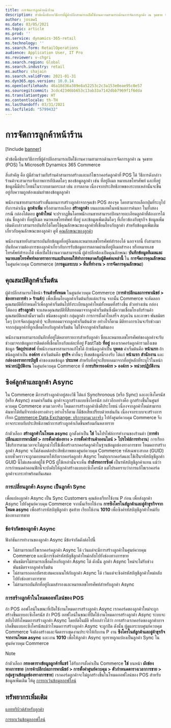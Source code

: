 ```yaml
---
title: การจัดการลูกค้าหน้าร้าน
description: หัวข้อนี้อธิบายวิธีการที่ผู้ค้าปลีกสามารถเปิดใช้งานความสามารถด้านการจัดการลูกค้า ณ จุดขาย (POS) ใน Microsoft Dynamics 365 Commerce
author: josaw1
ms.date: 03/05/2021
ms.topic: article
ms.prod: ''
ms.service: dynamics-365-retail
ms.technology: ''
ms.search.form: RetailOperations
audience: Application User, IT Pro
ms.reviewer: v-chgri
ms.search.region: Global
ms.search.industry: retail
ms.author: shajain
ms.search.validFrom: 2021-01-31
ms.dyn365.ops.version: 10.0.14
ms.openlocfilehash: 46a18d36a389e8a52253c2c3a153e0eae95c0e57
ms.sourcegitcommit: 3cdc42346bb653c13ab33a7142dbb7969f1f6dda
ms.translationtype: HT
ms.contentlocale: th-TH
ms.lasthandoff: 03/31/2021
ms.locfileid: "5799432"
---
```

# <a name="customer-management-in-stores"></a>การจัดการลูกค้าหน้าร้าน

[!include [banner](includes/banner.md)]

หัวข้อนี้อธิบายวิธีการที่ผู้ค้าปลีกสามารถเปิดใช้งานความสามารถด้านการจัดการลูกค้า ณ จุดขาย (POS) ใน Microsoft Dynamics 365 Commerce

สิ่งสำคัญ คือ ผู้มีส่วนร่วมกับร้านค้าสามารถสร้างและแก้ไขเรกคอร์ดลูกค้าที่ POS ได้ วิธีการดังกล่าว ร้านค้าจะสามารถจับภาพการอัปเดตใดๆ ของข้อมูลลูกค้า เช่น ที่อยู่อีเมล หมายเลขโทรศัพท์ และที่อยู่ ข้อมูลนี้มีประโยชน์ในระบบตามกระแส เช่น การตลาด เนื่องจากประสิทธิภาพของระบบเหล่านั้นจะขึ้นอยู่กับความถูกต้องแม่นยําของข้อมูลลูกค้า

พนักงานขายสามารถสร้างขั้นตอนการสร้างลูกค้าจากจุดเข้า POS สองจุด โดยสามารถเลือกปุ่มที่ระบุไปยังการดําเนิน **ลูกค้าเพิ่ม** หรือสามารถเลือก **สร้างลูกค้า** บนแถบแอพในหน้าผลการค้นหา ในทั้งสองกรณี กล่องโต้ตอบ **ลูกค้าใหม่** จะปรากฏขึ้นโดยพนักงานขายสามารถป้อนรายละเอียดลูกค้าที่ต้องการได้ เช่น ชื่อลูกค้า ที่อยู่อีเมล หมายเลขโทรศัพท์ ที่อยู่ และข้อมูลเพิ่มเติมใดๆ ที่เกี่ยวข้องกับธุรกิจ ข้อมูลเพิ่มเติมดังกล่าวสามารถบันทึกได้โดยใช้คุณลักษณะของลูกค้าที่เชื่อมโยงกับลูกค้า สำหรับข้อมูลเพิ่มเติมเกี่ยวกับคุณลักษณะของลูกค้า ดูที่ [คุณลักษณะของลูกค้า](dev-itpro/customer-attributes.md)

พนักงานขายยังสามารถบันทึกข้อมูลที่อยู่อีเมลและหมายเลขโทรศัพท์สำรองได้ นอกจากนี้ ยังสามารถบันทึกความต้องการของลูกค้าเกี่ยวกับการรับข้อมูลการตลาดผ่านที่อยู่อีเมลสำรอง หรือหมายเลขโทรศัพท์สำรองได้ เพื่อเปิดใช้งานความสามารถนี้ ผู้ค้าปลีกต้องเปิดคุณลักษณะ **บันทึกข้อมูลอีเมลและหมายเลขโทรศัพท์หลายรายการและยินยอมให้ทำการตลาดกับผู้ติดต่อเหล่านี้** ใน **การจัดการคุณลักษณะ** ในศูนย์ควบคุม Commerce (**การดูแลระบบ \> พื้นที่ทำงาน \> การจัดการคุณลักษณะ**)

## <a name="default-customer-properties"></a>คุณสมบัติลูกค้าเริ่มต้น

ผู้ค้าปลีกสามารถใช้หน้า **ร้านค้าทั้งหมด** ในศูนย์ควบคุม Commerce (**การค้าปลึกและการพาณิชย์ \> ช่องทางการค้า \> ร้านค้า**) เพื่อเชื่อมโยงลูกค้าเริ่มต้นกับแต่ละร้าน จากนั้น Commerce จะคัดลอกคุณสมบัติที่กําหนดไว้เพื่อลูกค้าเริ่มต้นไปยังระเบียนลูกค้าใหม่ทั้งหมดที่สร้างขึ้น ตัวอย่างเช่น กล่องโต้ตอบ **สร้างลูกค้า** จะแสดงคุณสมบัติที่สืบทอดมาจากลูกค้าเริ่มต้นซึ่งมีความเชื่อมโยงกับร้านค้า คุณสมบัติเหล่านั้นรวมถึง ชนิดของลูกค้า กลุ่มลูกค้า การการตั้งค่าใบเสร็จ สกุลเงิน และภาษา พันธมิตรใดๆ (การจัดกลุ่มลูกค้า) จะสืบทอดมาจากลูกค้าเริ่มต้นด้วย อย่างไรก็ตาม มิติทางการเงินจะรับช่วงมาจากกลุ่มลูกค้าที่ถูกเชื่อมโยงกับลูกค้าเริ่มต้น ไม่ใช่จากลูกค้าเริ่มต้นเอง

พนักงานขายสามารถบันทึกที่อยู่ได้หลายรายการสำหรับลูกค้า ชื่อและหมายเลขโทรศัพท์ของลูกค้าจะรับช่วงมาจากข้อมูลการติดต่อที่เชื่อมโยงกับแต่ละที่อยู่ FastTab **ที่อยู่** ของเรกคอร์ดลูกค้ารวมถึงเขตข้อมูล **วัตถุประสงค์** ที่พนักงานขายสามารถแก้ไขได้ ถ้าชนิดลูกค้าเป็น **บุคคล** ค่าเริ่มต้นคือ **หน้าแรก** ถ้าชนิดลูกค้าเป็น **องค์กร** ค่าเริ่มต้นคือ **ธุรกิจ** ค่าอื่นๆ ที่เขตข้อมูลนี้รองรับ ได้แก่ **หน้าแรก** **สำนักงาน** และ **กล่องลงรายการบัญชี** ค่าของเขตข้อมูล **ประเทศ** สำหรับที่อยู่จะสืบทอดมาจากที่อยู่หลักที่ระบุไว้ในหน้า **หน่วยปฏิบัติงาน** ในศูนย์ควบคุม Commerce ที่ **การบริหารองค์กร \> องค์กร \> หน่วยปฏิบัติงาน**

## <a name="sync-customers-and-async-customers"></a>ซิงค์ลูกค้าและลูกค้า Async

ใน Commerce มีการสร้างลูกค้าอยู่สองวิธี ได้แก่ Synchronous (หรือ Sync) และอะซิงโครนัส (หรือ Async) ตามค่าเริ่มต้น ลูกค้าจะถูกสร้างแบบซิงโครนัส กล่าวอีกอย่างคือ ถูกสร้างขึ้นในศูนย์ควบคุม Commerce ตามเวลาจริง โหมดการสร้างลูกค้าซิงค์ีประโยชน์ เนื่องจากลูกค้าใหม่สามารถค้นหาได้ทันทีจากช่องทางต่างๆ อย่างไรก็ตาม ก็มีข้อเสียเปรียบด้วยเช่นกัน เนื่องจากระบบจะสร้างการเรียก [Commerce Data Exchange: บริการตามเวลาจริง](dev-itpro/define-retail-channel-communications-cdx.md#realtime-service) ไปยังศูนย์ควบคุม Commerce จึงอาจกระทบกับประสิทธิภาพถ้าการสร้างลูกค้าเกิดขึ้นพร้อมกันหลายราย

ถ้าตัวเลือก **สร้างลูกค้าในโหมด async** ถูกตั้งค่าเป็น **ใช่** ในโปรไฟล์การทำงานของร้านค้า (**การค้าปลีกและการพาณิชย์ \> การตั้งค่าช่องทาง \> การตั้งค่าร้านค้าออนไลน์ \> โปรไฟล์การทำงาน**) การเรียกใช้บริการตามเวลาจะไม่ถูกนำไปใช้เพื่อสร้างเรกคอร์ดลูกค้าในฐานข้อมูลช่องทางการขาย โหมดการสร้างลูกค้า Async จะไม่ส่งผลต่อประสิทธิภาพของศูนย์ควบคุม Commerce รหัสเฉพาะสากล (GUID) แบบชั่วคราวจะถูกมอบหมายให้กับเรกคอร์ดลูกค้า Async ใหม่ทุกเรกคอร์ดและใช้เป็นรหัสบัญชีลูกค้า GUID นี้ไม่แสดงต่อผู้ใช้ POS ผู้ใช้เหล่านั้นจะเห็น **กำลังรอการซิงค์** เป็นรหัสบัญชีลูกค้าแทน แม้ว่าการกำหนดค่าคอนฟิกนี้จะบังคับให้ลูกค้าสร้างแบบอะซิงโครนัส แต่โปรดทราบว่าการแก้ไขเรกคอร์ดลูกค้าจะกระทำพร้อมกันเสมอ

### <a name="convert-async-customers-to-sync-customers"></a>การเปลี่ยนลูกค้า Async เป็นลูกค้า Sync 

เพื่อแปลงลูกค้า Async เป็น Sync Customers คุณต้องเรียกใช้งาน P ก่อน เพื่อส่งลูกค้า Async ไปยังศูนย์ควบคุม Commerce จากนั้นเรียกใช้งาน **การซิงโครไนส์ลูกค้าและคู่ค้าธุรกิจจากโหมด async** เพื่อสร้างรหัสบัญชีลูกค้า สุดท้าย เรียกใช้งาน **1010** เพื่อซิงค์รหัสบัญชีลูกค้าใหม่กับช่องทางการขาย

### <a name="async-customer-limitations"></a>ข้อจํากัดของลูกค้า Async

ฟังก์ชันการทำงานของลูกค้า Async มีข้อจํากัดดังต่อไปนี้

- ไม่สามารถแก้ไขเรกคอร์ดลูกค้า Async ได้ เว้นแต่จะมีการสร้างลูกค้าในศูนย์ควบคุม Commerce และมีการซิงค์รหัสบัญชีลูกค้าใหม่กลับไปยังช่องทางการขาย
- พันธมิตรไม่สามารถเชื่อมโยงกับลูกค้า Async ได้ ดังนั้น ลูกค้า Async ใหม่จะไม่รับช่วงพันธมิตรจากลูกค้าเริ่มต้น
- ไม่สามารถออกบัตรสะสมคะแนนให้กับลูกค้า Async ได้ เว้นแต่จะซิงค์รหัสบัญชีลูกค้าใหม่กลับไปยังช่องทางการขาย
- ไม่สามารถบันทึกที่อยู่อีเมลสำรองและหมายเลขโทรศัพท์สำหรับลูกค้า Async

### <a name="customer-creation-in-pos-offline-mode"></a>การสร้างลูกค้าในโหมดออฟไลน์ของ POS

ถ้า POS ออฟไลน์ในขณะที่เปิดใช้งานโหมดการสร้างลูกค้า Async เรกคอร์ดของลูกค้าใหม่จะถูกสร้างขึ้นแบบอะซิงโครนัส ถ้า POS ออฟไลน์ในขณะที่ปิดใช้งานโหมดการสร้างลูกค้า Async ระบบจะสลับไปยังโหมดการสร้างลูกค้า Async โดยอัตโนมัติ หรือกล่าวได้ว่า การสร้างเรกคอร์ดของลูกค้าอาจเกิดขึ้นแบบอะซิงโครนัสแม้ว่าโหมดการสร้างลูกค้า Async จะถูกปิด ดังนั้น ผู้ดูแลระบบศูนย์ควบคุม Commerce จึงต้องสร้างและจัดตารางชุดงานประจำให้กับงาน P งาน **ซิงโครไนส์ลูกค้าและคู่ค้าธุรกิจจากงานโหมด async** และงาน **1010** เพื่อให้ลูกค้า Async ทุกรายถูกแปลงเป็นลูกค้า Sync ในศูนย์ควบคุม Commerce

> [!NOTE]
> ถ้าตัวเลือก **กรองตารางข้อมูลลูกค้าที่แชร์** ได้รับการตั้งค่าเป็น Commerce **ใช่** บนหน้า **ผังช่องทางการขาย** (**การค้าปลึกปละการพาณิชย์ \> การตั้งค่าศูนย์ควบคุม \> ตัวกำหนดตารางเวลาการขาย \> กลุ่มฐานข้อมูลช่องทางการขาย**) เรกคอร์ดลูกค้าจะไม่ถูกสร้างขึ้นในโหมดออฟไลน์ของ POS สำหรับข้อมูลเพิ่มเติม ให้ดู [การยกเว้นข้อมูลออฟไลน์](dev-itpro/implementation-considerations-cdx.md#offline-data-exclusion)

## <a name="additional-resources"></a>ทรัพยากรเพิ่มเติม

[แอททริบิวต์สำหรับลูกค้า](dev-itpro/customer-attributes.md)

[การยกเว้นข้อมูลออฟไลน์](dev-itpro/implementation-considerations-cdx.md#offline-data-exclusion)
